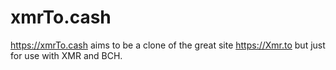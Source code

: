 # xmrTo.cash
https://xmrTo.cash aims to be a clone of the great site https://Xmr.to but just for use with XMR and BCH.
